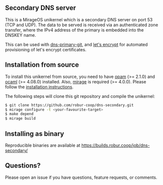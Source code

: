 ## Secondary DNS server

This is a MirageOS unikernel which is a secondary DNS server on port 53
(TCP and UDP). The data to be served is received via an authenticated zone
transfer, where the IPv4 address of the primary is embedded into the DNSKEY
name.

This can be used with [dns-primary-git](https://github.com/robur-coop/dns-primary-git),
and [let's encrypt](https://github.com/robur-coop/dns-letsencrypt-secondary) for
automated provisioning of let's encrypt certificates.

## Installation from source

To install this unikernel from source, you need to have
[opam](https://opam.ocaml.org) (>= 2.1.0) and
[ocaml](https://ocaml.org) (>= 4.08.0) installed. Also,
[mirage](https://mirageos.org) is required (>= 4.0.0). Please follow the
[installation instructions](https://mirageos.org/wiki/install).

The following steps will clone this git repository and compile the unikernel:

```bash
$ git clone https://github.com/robur-coop/dns-secondary.git
$ mirage configure -t <your-favourite-target>
$ make depend
$ mirage build
```

## Installing as binary

Reproducible binaries are available at https://builds.robur.coop/job/dns-secondary/

## Questions?

Please open an issue if you have questions, feature requests, or comments.
